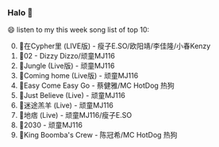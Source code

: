 

### Halo 👋

😄 listen to my this week song list of top 10:

0. 🌈在Cypher里  (LIVE版) - 瘦子E.SO/欧阳靖/李佳隆/小春Kenzy
1. 🌈02 - Dizzy Dizzo/顽童MJ116
2. 🌈Jungle (Live版) - 顽童MJ116
3. 🌈Coming home (Live版) - 顽童MJ116
4. 🌈Easy Come Easy Go - 蔡健雅/MC HotDog 热狗
5. 🌈Just Believe (Live) - 顽童MJ116
6. 🌈迷途羔羊 (Live) - 顽童MJ116
7. 🌈地痞 (Live) - 顽童MJ116/瘦子E.SO
8. 🌈2030 - 顽童MJ116
9. 🌈King Boomba's Crew - 陈冠希/MC HotDog 热狗

